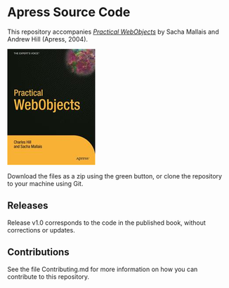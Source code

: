 # Apress Source Code

This repository accompanies [*Practical WebObjects*](http://www.apress.com/9781590592960) by Sacha Mallais and Andrew Hill (Apress, 2004).

![Cover image](9781590592960.jpg)

Download the files as a zip using the green button, or clone the repository to your machine using Git.

## Releases

Release v1.0 corresponds to the code in the published book, without corrections or updates.

## Contributions

See the file Contributing.md for more information on how you can contribute to this repository.
